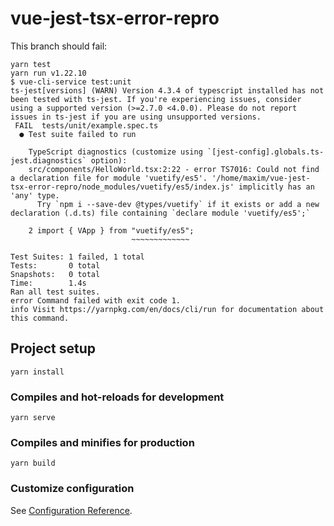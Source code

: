 # vue-jest-tsx-error-repro

This branch should fail:
```
yarn test
yarn run v1.22.10
$ vue-cli-service test:unit
ts-jest[versions] (WARN) Version 4.3.4 of typescript installed has not been tested with ts-jest. If you're experiencing issues, consider using a supported version (>=2.7.0 <4.0.0). Please do not report issues in ts-jest if you are using unsupported versions.
 FAIL  tests/unit/example.spec.ts
  ● Test suite failed to run

    TypeScript diagnostics (customize using `[jest-config].globals.ts-jest.diagnostics` option):
    src/components/HelloWorld.tsx:2:22 - error TS7016: Could not find a declaration file for module 'vuetify/es5'. '/home/maxim/vue-jest-tsx-error-repro/node_modules/vuetify/es5/index.js' implicitly has an 'any' type.
      Try `npm i --save-dev @types/vuetify` if it exists or add a new declaration (.d.ts) file containing `declare module 'vuetify/es5';`

    2 import { VApp } from "vuetify/es5";
                           ~~~~~~~~~~~~~

Test Suites: 1 failed, 1 total
Tests:       0 total
Snapshots:   0 total
Time:        1.4s
Ran all test suites.
error Command failed with exit code 1.
info Visit https://yarnpkg.com/en/docs/cli/run for documentation about this command.
```

## Project setup
```
yarn install
```

### Compiles and hot-reloads for development
```
yarn serve
```

### Compiles and minifies for production
```
yarn build
```

### Customize configuration
See [Configuration Reference](https://cli.vuejs.org/config/).
